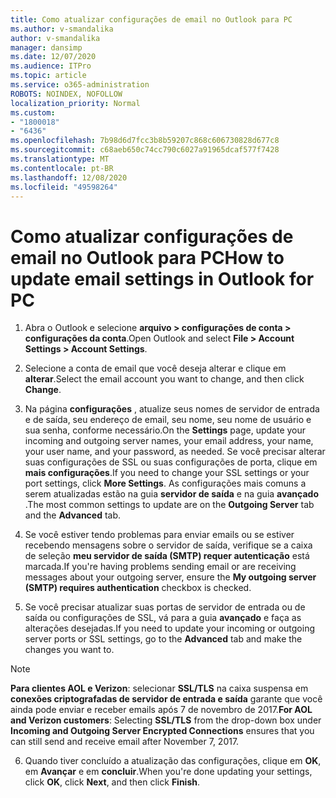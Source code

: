 ```yaml
---
title: Como atualizar configurações de email no Outlook para PC
ms.author: v-smandalika
author: v-smandalika
manager: dansimp
ms.date: 12/07/2020
ms.audience: ITPro
ms.topic: article
ms.service: o365-administration
ROBOTS: NOINDEX, NOFOLLOW
localization_priority: Normal
ms.custom:
- "1800018"
- "6436"
ms.openlocfilehash: 7b98d6d7fcc3b8b59207c868c606730828d677c8
ms.sourcegitcommit: c68aeb650c74cc790c6027a91965dcaf577f7428
ms.translationtype: MT
ms.contentlocale: pt-BR
ms.lasthandoff: 12/08/2020
ms.locfileid: "49598264"
---
```

# <a name="how-to-update-email-settings-in-outlook-for-pc"></a><span data-ttu-id="073e2-102">Como atualizar configurações de email no Outlook para PC</span><span class="sxs-lookup"><span data-stu-id="073e2-102">How to update email settings in Outlook for PC</span></span>

1. <span data-ttu-id="073e2-103">Abra o Outlook e selecione **arquivo > configurações de conta > configurações da conta**.</span><span class="sxs-lookup"><span data-stu-id="073e2-103">Open Outlook and select **File > Account Settings > Account Settings**.</span></span>

2. <span data-ttu-id="073e2-104">Selecione a conta de email que você deseja alterar e clique em **alterar**.</span><span class="sxs-lookup"><span data-stu-id="073e2-104">Select the email account you want to change, and then click **Change**.</span></span> 

3. <span data-ttu-id="073e2-105">Na página **configurações** , atualize seus nomes de servidor de entrada e de saída, seu endereço de email, seu nome, seu nome de usuário e sua senha, conforme necessário.</span><span class="sxs-lookup"><span data-stu-id="073e2-105">On the **Settings** page, update your incoming and outgoing server names, your email address, your name, your user name, and your password, as needed.</span></span> <span data-ttu-id="073e2-106">Se você precisar alterar suas configurações de SSL ou suas configurações de porta, clique em **mais configurações**.</span><span class="sxs-lookup"><span data-stu-id="073e2-106">If you need to change your SSL settings or your port settings, click **More Settings**.</span></span> <span data-ttu-id="073e2-107">As configurações mais comuns a serem atualizadas estão na guia **servidor de saída** e na guia **avançado** .</span><span class="sxs-lookup"><span data-stu-id="073e2-107">The most common settings to update are on the **Outgoing Server** tab and the **Advanced** tab.</span></span>

4. <span data-ttu-id="073e2-108">Se você estiver tendo problemas para enviar emails ou se estiver recebendo mensagens sobre o servidor de saída, verifique se a caixa de seleção **meu servidor de saída (SMTP) requer autenticação** está marcada.</span><span class="sxs-lookup"><span data-stu-id="073e2-108">If you're having problems sending email or are receiving messages about your outgoing server, ensure the **My outgoing server (SMTP) requires authentication** checkbox is checked.</span></span>

5. <span data-ttu-id="073e2-109">Se você precisar atualizar suas portas de servidor de entrada ou de saída ou configurações de SSL, vá para a guia **avançado** e faça as alterações desejadas.</span><span class="sxs-lookup"><span data-stu-id="073e2-109">If you need to update your incoming or outgoing server ports or SSL settings, go to the **Advanced** tab and make the changes you want to.</span></span>

> [!NOTE]
> <span data-ttu-id="073e2-110">**Para clientes AOL e Verizon**: selecionar **SSL/TLS** na caixa suspensa em **conexões criptografadas de servidor de entrada e saída** garante que você ainda pode enviar e receber emails após 7 de novembro de 2017.</span><span class="sxs-lookup"><span data-stu-id="073e2-110">**For AOL and Verizon customers**: Selecting **SSL/TLS** from the drop-down box under **Incoming and Outgoing Server Encrypted Connections** ensures that you can still send and receive email after November 7, 2017.</span></span>

6. <span data-ttu-id="073e2-111">Quando tiver concluído a atualização das configurações, clique em **OK**, em **Avançar** e em **concluir**.</span><span class="sxs-lookup"><span data-stu-id="073e2-111">When you're done updating your settings, click **OK**, click **Next**, and then click **Finish**.</span></span>


